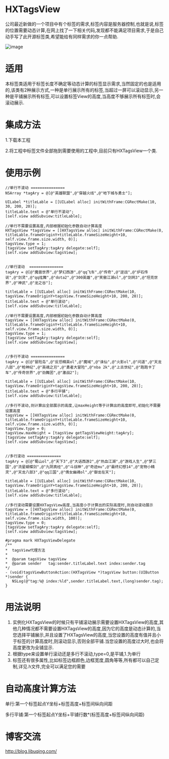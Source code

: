 # HXTagsView
公司最近新做的一个项目中有个标签的需求,标签内容是服务器控制,也就是说,标签的位置需要动态计算,在网上找了一下相关代码,发现都不能满足项目需求,于是自己动手写了此开源标签类,希望能给有同样需求的你一点帮助.

![image](https://github.com/huangxuan518/HXTagsView/blob/master/HXTagsView/lietu.png)
# 适用
本标签类适用于标签长度不确定等动态计算的标签显示需求,当然固定的也是适用的,该类有2种展示方式,一种是单行展示所有的标签,当超过一屏可以滚动显示,另一种是平铺展示所有标签,可以设置标签View的高度,当高度不够展示所有标签时,会滚动展示.

# 集成方法
1.下载本工程

2.将工程中标签文件全部拖到需要使用的工程中,目前只有HXTagsView一个类.

# 使用示例
    //单行不滚动 ===============
    NSArray *tagAry = @[@"英雄联盟",@"穿越火线",@"地下城与勇士"];
    
    UILabel *titleLable = [[UILabel alloc] initWithFrame:CGRectMake(10, 30, 200, 20)];
    titleLable.text = @"单行不滚动";
    [self.view addSubview:titleLable];
    
    //单行不需要设置高度,内部根据初始化参数自动计算高度
    HXTagsView *tagsView = [[HXTagsView alloc] initWithFrame:CGRectMake(0, titleLable.frameOriginY+titleLable.frameSizeHeight+10, self.view.frame.size.width, 0)];
    tagsView.type = 1;
    [tagsView setTagAry:tagAry delegate:self];
    [self.view addSubview:tagsView];
    
    
    //单行滚动  ===============
    tagAry = @[@"魔兽世界",@"梦幻西游",@"qq飞车",@"传奇",@"逆战",@"炉石传说",@"剑灵",@"qq炫舞",@"dota2",@"300英雄",@"笑傲江湖ol",@"剑网3",@"坦克世界",@"神武",@"龙之谷"];
    
    titleLable = [[UILabel alloc] initWithFrame:CGRectMake(10, tagsView.frameOriginY+tagsView.frameSizeHeight+10, 200, 20)];
    titleLable.text = @"单行滚动";
    [self.view addSubview:titleLable];
    
    //单行不需要设置高度,内部根据初始化参数自动计算高度
    tagsView = [[HXTagsView alloc] initWithFrame:CGRectMake(0, titleLable.frameOriginY+titleLable.frameSizeHeight+10, self.view.frame.size.width, 0)];
    tagsView.type = 1;
    [tagsView setTagAry:tagAry delegate:self];
    [self.view addSubview:tagsView];
    
    
    //多行不滚动 ===============
    tagAry = @[@"冒险岛",@"反恐精英ol",@"魔域",@"诛仙",@"火影ol",@"问道",@"天龙八部",@"枪神纪",@"英魂之刃",@"勇者大冒险",@"nba 2k",@"上古世纪",@"跑跑卡丁车",@"传奇世界",@"劲舞团",@"激战2"];
    
    titleLable = [[UILabel alloc] initWithFrame:CGRectMake(10, tagsView.frameOriginY+tagsView.frameSizeHeight+10, 200, 20)];
    titleLable.text = @"多行平铺";
    [self.view addSubview:titleLable];

    //多行不滚动,则计算出全部展示的高度,让maxHeight等于计算出的高度即可,初始化不需要设置高度
    tagsView = [[HXTagsView alloc] initWithFrame:CGRectMake(0, titleLable.frameOriginY+titleLable.frameSizeHeight+10, self.view.frame.size.width, 0)];
    tagsView.type = 0;
    tagsView.maxHeight = [tagsView getTagsViewHeight:tagAry];
    [tagsView setTagAry:tagAry delegate:self];
    [self.view addSubview:tagsView];
    
    
    //多行滚动 ===============
    tagAry = @[@"蜀山ol",@"天下3",@"大话西游2",@"热血江湖",@"游戏人生",@"梦三国",@"流星蝴蝶剑",@"九阴真经",@"斗战神",@"奇迹mu",@"最终幻想14",@"宠物小精灵",@"天龙八部3",@"qq三国",@"倩女幽魂ol",@"御龙在天"];
    
    titleLable = [[UILabel alloc] initWithFrame:CGRectMake(10, tagsView.frameOriginY+tagsView.frameSizeHeight+10, 200, 20)];
    titleLable.text = @"多行滚动";
    [self.view addSubview:titleLable];
    
    //多行滚动需要设置HXTagsView高度,当高度小于计算出的实际高度时,则自动滚动展示
    tagsView = [[HXTagsView alloc] initWithFrame:CGRectMake(0, titleLable.frameOriginY+titleLable.frameSizeHeight+10, self.view.frame.size.width, 100)];
    tagsView.type = 0;
    [tagsView setTagAry:tagAry delegate:self];
    [self.view addSubview:tagsView];
    
    #pragma mark HXTagsViewDelegate
    /**
    *  tagsView代理方法
    *
    *  @param tagsView tagsView
    *  @param sender   tag:sender.titleLabel.text index:sender.tag
    */
    - (void)tagsViewButtonAction:(HXTagsView *)tagsView button:(UIButton *)sender {
       NSLog(@"tag:%@ index:%ld",sender.titleLabel.text,(long)sender.tag);
    }
    
# 用法说明
1. 实例化HXTagsView的时候只有平铺滚动展示需要设置HXTagsView的高度,其他几种情况都不需要设置HXTagsView的高度,因为它的高度是动态计算的,当您选择平铺展示,并且设置了HXTagsView的高度,当您设置的高度有值并且小于标签的计算高度时,则滚动显示,否则全部平铺.当您设置的高度过大时,也会将高度更改为全铺显示.
2. 根据type来设置单行滚动还是多行不滚动,type=0,是平铺,1.为单行
3. 标签还有很多属性,比如标签边框颜色,边框宽度,圆角等等,所有都可以自己定制,详见.h文件,完全可以满足您的需要

# 自动高度计算方法
单行:第一个标签起点Y坐标+标签高度+标签间纵向间距

多行平铺:第一个标签起点Y坐标+平铺行数*(标签高度+标签间纵向间距)

# 博客交流
 http://blog.libuqing.com/
